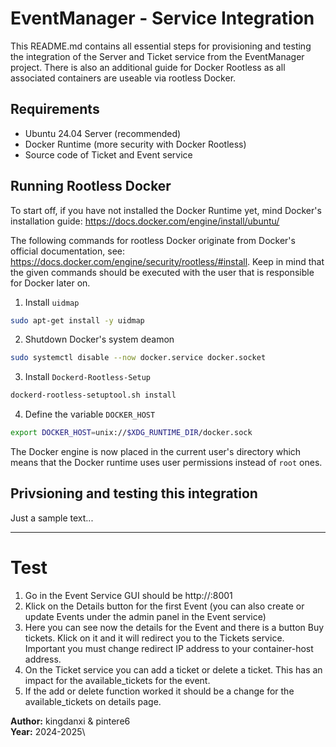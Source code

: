 # EventManager - Service Integration
This README.md contains all essential steps for provisioning and testing the integration of the Server and Ticket service from the EventManager project. There is also an additional guide for Docker Rootless as all associated containers are useable via rootless Docker.

## Requirements
* Ubuntu 24.04 Server (recommended)
* Docker Runtime (more security with Docker Rootless)
* Source code of Ticket and Event service

## Running Rootless Docker
To start off, if you have not installed the Docker Runtime yet, mind Docker's installation guide: https://docs.docker.com/engine/install/ubuntu/

The following commands for rootless Docker originate from Docker's official documentation, see: https://docs.docker.com/engine/security/rootless/#install. Keep in mind that the given commands should be executed with the user that is responsible for Docker later on.

1. Install `uidmap`
```bash
sudo apt-get install -y uidmap
``` 
2. Shutdown Docker's system deamon
```bash
sudo systemctl disable --now docker.service docker.socket
```

3. Install `Dockerd-Rootless-Setup`
```bash
dockerd-rootless-setuptool.sh install
```

4. Define the variable `DOCKER_HOST`
```bash
export DOCKER_HOST=unix://$XDG_RUNTIME_DIR/docker.sock
```

The Docker engine is now placed in the current user's directory which means that the Docker runtime uses user permissions instead of `root` ones.

## Privsioning and testing this integration
Just a sample text...

---

# Test
1. Go in the Event Service GUI should be http://<container-host>:8001
2. Klick on the Details button for the first Event (you can also create or update Events under the admin panel in the Event service)
3. Here you can see now the details for the Event and there is a button Buy tickets. Klick on it and it will redirect you to the Tickets service. Important you must change redirect IP address to your container-host address.
4. On the Ticket service you can add a ticket or delete a ticket. This has an impact for the available_tickets for the event.
5. If the add or delete function worked it should be a change for the available_tickets on details page.


**Author:** kingdanxi & pintere6\
**Year:** 2024-2025\

